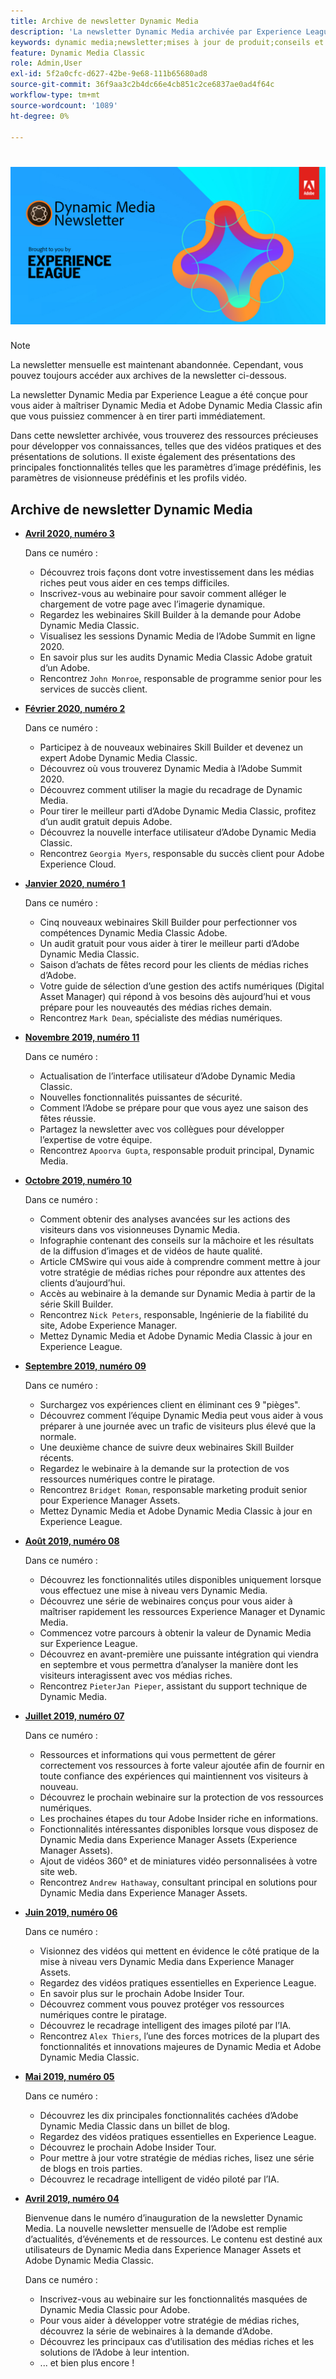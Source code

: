 ```yaml
---
title: Archive de newsletter Dynamic Media
description: 'La newsletter Dynamic Media archivée par Experience League était une newsletter mensuelle. Il a été conçu pour vous aider à vous familiariser avec Dynamic Media et Adobe Dynamic Media Classic afin que vous puissiez en tirer immédiatement parti. Les newsletters archivées contiennent de précieuses ressources d’acquisition de connaissances qui étaient disponibles dans cette newsletter ponctuelle qui est maintenant abandonnée. Les newsletters archivées comprennent des vidéos pratiques et des présentations de solutions. Il existe également des présentations des principales fonctionnalités telles que les paramètres d’image prédéfinis, les paramètres de visionneuse prédéfinis et les profils vidéo. '
keywords: dynamic media;newsletter;mises à jour de produit;conseils et astuces;événements;succès client;blog;blogs;images;vidéos;fonctionnalités;fonctionnalités
feature: Dynamic Media Classic
role: Admin,User
exl-id: 5f2a0cfc-d627-42be-9e68-111b65680ad8
source-git-commit: 36f9aa3c2b4dc66e4cb851c2ce6837ae0ad4f64c
workflow-type: tm+mt
source-wordcount: '1089'
ht-degree: 0%

---
```



# ![Logo de la newsletter Dynamic Media](/help/assets/dynamic-media-newsletter-logo.png)

>[!NOTE]
>
>La newsletter mensuelle est maintenant abandonnée. Cependant, vous pouvez toujours accéder aux archives de la newsletter ci-dessous.

La newsletter Dynamic Media par Experience League a été conçue pour vous aider à maîtriser Dynamic Media et Adobe Dynamic Media Classic afin que vous puissiez commencer à en tirer parti immédiatement.

Dans cette newsletter archivée, vous trouverez des ressources précieuses pour développer vos connaissances, telles que des vidéos pratiques et des présentations de solutions. Il existe également des présentations des principales fonctionnalités telles que les paramètres d’image prédéfinis, les paramètres de visionneuse prédéfinis et les profils vidéo.

<!-- microsite demo page https://experienceleague.adobe.com/tools/dynamic-media-demo/index.html -->

<!-- ## Get inspired. Stay informed.

[Sign up](https://www.adobe.com/subscription/dynamic-media-newsletter.html) to receive the Dynamic Media newsletter on a monthly basis in your inbox. -->

## Archive de newsletter Dynamic Media

<!-- * **[May 2020, Issue 4](https://expleague.azureedge.net/assets/aem/Experience-Insider-vol.31.html)**

    In this issue:

    * What business continuity means in uncertain times.
    * Key takeaways from the first all-digital Adobe Summit.
    * Must-watch Experience Manager breakout sessions.
    * Summit customer spotlight: Under Armour.
    * Never miss an Experience Insider webinar.
    * Public sector spotlight: The urgent need for digital enrollment.
    * Look what’s new in Experience Manager Innovation.
    * Build your Experience Manager skills *live* with the Adobe pros.
    * Connect with the Adobe Experience Manager Community.
    * Fast-track your Adobe expertise with Adobe Experience League. -->

* **[Avril 2020, numéro 3](https://experienceleague.adobe.com/tools/dynamic-media-demo/newsletter/Dynamic_Media_Newsletter_04_2020_April.html)**

   Dans ce numéro :

   * Découvrez trois façons dont votre investissement dans les médias riches peut vous aider en ces temps difficiles.
   * Inscrivez-vous au webinaire pour savoir comment alléger le chargement de votre page avec l’imagerie dynamique.
   * Regardez les webinaires Skill Builder à la demande pour Adobe Dynamic Media Classic.
   * Visualisez les sessions Dynamic Media de l’Adobe Summit en ligne 2020.
   * En savoir plus sur les audits Dynamic Media Classic Adobe gratuit d’un Adobe.
   * Rencontrez `John Monroe`, responsable de programme senior pour les services de succès client.

* **[Février 2020, numéro 2](https://experienceleague.adobe.com/tools/dynamic-media-demo/newsletter/Dynamic_Media_Newsletter_02_2020_Feb.html)**

   Dans ce numéro :

   * Participez à de nouveaux webinaires Skill Builder et devenez un expert Adobe Dynamic Media Classic.
   * Découvrez où vous trouverez Dynamic Media à l’Adobe Summit 2020.
   * Découvrez comment utiliser la magie du recadrage de Dynamic Media.
   * Pour tirer le meilleur parti d’Adobe Dynamic Media Classic, profitez d’un audit gratuit depuis Adobe.
   * Découvrez la nouvelle interface utilisateur d’Adobe Dynamic Media Classic.
   * Rencontrez `Georgia Myers`, responsable du succès client pour Adobe Experience Cloud.

* **[Janvier 2020, numéro 1](https://experienceleague.adobe.com/tools/dynamic-media-demo/newsletter/Dynamic_Media_Newsletter_01_2020_Jan.html)**

   Dans ce numéro :

   * Cinq nouveaux webinaires Skill Builder pour perfectionner vos compétences Dynamic Media Classic Adobe.
   * Un audit gratuit pour vous aider à tirer le meilleur parti d’Adobe Dynamic Media Classic.
   * Saison d’achats de fêtes record pour les clients de médias riches d’Adobe.
   * Votre guide de sélection d’une gestion des actifs numériques (Digital Asset Manager) qui répond à vos besoins dès aujourd’hui et vous prépare pour les nouveautés des médias riches demain.
   * Rencontrez `Mark Dean`, spécialiste des médias numériques.

* **[Novembre 2019, numéro 11](https://experienceleague.adobe.com/tools/dynamic-media-demo/newsletter/Dynamic_Media_Newsletter_11_2019_Nov.html)**

   Dans ce numéro :

   * Actualisation de l’interface utilisateur d’Adobe Dynamic Media Classic.
   * Nouvelles fonctionnalités puissantes de sécurité.
   * Comment l’Adobe se prépare pour que vous ayez une saison des fêtes réussie.
   * Partagez la newsletter avec vos collègues pour développer l’expertise de votre équipe.
   * Rencontrez `Apoorva Gupta`, responsable produit principal, Dynamic Media.

* **[Octobre 2019, numéro 10](https://experienceleague.adobe.com/tools/dynamic-media-demo/newsletter/Dynamic_Media_Newsletter_10_2019_Oct.html)**

   Dans ce numéro :

   * Comment obtenir des analyses avancées sur les actions des visiteurs dans vos visionneuses Dynamic Media.
   * Infographie contenant des conseils sur la mâchoire et les résultats de la diffusion d’images et de vidéos de haute qualité.
   * Article CMSwire qui vous aide à comprendre comment mettre à jour votre stratégie de médias riches pour répondre aux attentes des clients d’aujourd’hui.
   * Accès au webinaire à la demande sur Dynamic Media à partir de la série Skill Builder.
   * Rencontrez `Nick Peters`, responsable, Ingénierie de la fiabilité du site, Adobe Experience Manager.
   * Mettez Dynamic Media et Adobe Dynamic Media Classic à jour en Experience League.

* **[Septembre 2019, numéro 09](https://experienceleague.adobe.com/tools/dynamic-media-demo/newsletter/Dynamic_Media_Newsletter_09_2019_Sept.html)**

   Dans ce numéro :

   * Surchargez vos expériences client en éliminant ces 9 &quot;pièges&quot;.
   * Découvrez comment l’équipe Dynamic Media peut vous aider à vous préparer à une journée avec un trafic de visiteurs plus élevé que la normale.
   * Une deuxième chance de suivre deux webinaires Skill Builder récents.
   * Regardez le webinaire à la demande sur la protection de vos ressources numériques contre le piratage.
   * Rencontrez `Bridget Roman`, responsable marketing produit senior pour Experience Manager Assets.
   * Mettez Dynamic Media et Adobe Dynamic Media Classic à jour en Experience League.

* **[Août 2019, numéro 08](https://experienceleague.adobe.com/tools/dynamic-media-demo/newsletter/Dynamic_Media_Newsletter_08_2019_Aug.html)**

   Dans ce numéro :

   * Découvrez les fonctionnalités utiles disponibles uniquement lorsque vous effectuez une mise à niveau vers Dynamic Media.
   * Découvrez une série de webinaires conçus pour vous aider à maîtriser rapidement les ressources Experience Manager et Dynamic Media.
   * Commencez votre parcours à obtenir la valeur de Dynamic Media sur Experience League.
   * Découvrez en avant-première une puissante intégration qui viendra en septembre et vous permettra d’analyser la manière dont les visiteurs interagissent avec vos médias riches.
   * Rencontrez `PieterJan Pieper`, assistant du support technique de Dynamic Media.

* **[Juillet 2019, numéro 07](https://experienceleague.adobe.com/tools/dynamic-media-demo/newsletter/Dynamic_Media_Newsletter_07_2019_July.html)**

   Dans ce numéro :

   * Ressources et informations qui vous permettent de gérer correctement vos ressources à forte valeur ajoutée afin de fournir en toute confiance des expériences qui maintiennent vos visiteurs à nouveau.
   * Découvrez le prochain webinaire sur la protection de vos ressources numériques.
   * Les prochaines étapes du tour Adobe Insider riche en informations.
   * Fonctionnalités intéressantes disponibles lorsque vous disposez de Dynamic Media dans Experience Manager Assets (Experience Manager Assets).
   * Ajout de vidéos 360° et de miniatures vidéo personnalisées à votre site web.
   * Rencontrez `Andrew Hathaway`, consultant principal en solutions pour Dynamic Media dans Experience Manager Assets.

* **[Juin 2019, numéro 06](https://experienceleague.adobe.com/tools/dynamic-media-demo/newsletter/Dynamic_Media_Newsletter_06_2019_June.html)**

   Dans ce numéro :

   * Visionnez des vidéos qui mettent en évidence le côté pratique de la mise à niveau vers Dynamic Media dans Experience Manager Assets.
   * Regardez des vidéos pratiques essentielles en Experience League.
   * En savoir plus sur le prochain Adobe Insider Tour.
   * Découvrez comment vous pouvez protéger vos ressources numériques contre le piratage.
   * Découvrez le recadrage intelligent des images piloté par l’IA.
   * Rencontrez `Alex Thiers`, l’une des forces motrices de la plupart des fonctionnalités et innovations majeures de Dynamic Media et Adobe Dynamic Media Classic.

* **[Mai 2019, numéro 05](https://experienceleague.adobe.com/tools/dynamic-media-demo/newsletter/Dynamic_Media_Newsletter_05_2019_May.html)**

   Dans ce numéro :

   * Découvrez les dix principales fonctionnalités cachées d’Adobe Dynamic Media Classic dans un billet de blog.
   * Regardez des vidéos pratiques essentielles en Experience League.
   * Découvrez le prochain Adobe Insider Tour.
   * Pour mettre à jour votre stratégie de médias riches, lisez une série de blogs en trois parties.
   * Découvrez le recadrage intelligent de vidéo piloté par l’IA.

* **[Avril 2019, numéro 04](https://experienceleague.adobe.com/tools/dynamic-media-demo/newsletter/Dynamic_Media_Newsletter_04_2019_April.html)**

   Bienvenue dans le numéro d’inauguration de la newsletter Dynamic Media. La nouvelle newsletter mensuelle de l’Adobe est remplie d’actualités, d’événements et de ressources. Le contenu est destiné aux utilisateurs de Dynamic Media dans Experience Manager Assets et Adobe Dynamic Media Classic.

   Dans ce numéro :

   * Inscrivez-vous au webinaire sur les fonctionnalités masquées de Dynamic Media Classic pour Adobe.
   * Pour vous aider à développer votre stratégie de médias riches, découvrez la série de webinaires à la demande d’Adobe.
   * Découvrez les principaux cas d’utilisation des médias riches et les solutions de l’Adobe à leur intention.
   * ... et bien plus encore !


